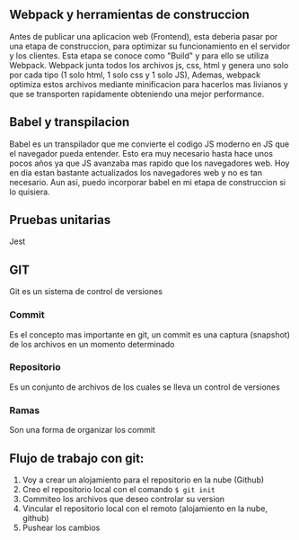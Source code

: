 ## Webpack y herramientas de construccion

Antes de publicar una aplicacion web (Frontend), esta deberia pasar por una etapa de construccion,
para optimizar su funcionamiento en el servidor y los clientes.
Esta etapa se conoce como "Build" y para ello se utiliza Webpack.
Webpack junta todos los archivos js, css, html y genera uno solo por cada tipo (1 solo html, 1 solo css y 1 solo JS),
Ademas, webpack optimiza estos archivos mediante minificacion para hacerlos mas livianos y que se transporten rapidamente
obteniendo una mejor performance.

## Babel y transpilacion

Babel es un transpilador que me convierte el codigo JS moderno en JS que el navegador pueda entender. Esto era muy necesario hasta hace unos pocos años ya que JS avanzaba mas rapido que los navegadores web. Hoy en dia estan bastante actualizados los navegadores web y no es tan necesario. Aun asi, puedo incorporar babel en mi etapa de construccion si lo quisiera.

## Pruebas unitarias

Jest

## GIT

Git es un sistema de control de versiones

### Commit

Es el concepto mas importante en git, un commit es una captura (snapshot) de los archivos en un momento determinado

### Repositorio

Es un conjunto de archivos de los cuales se lleva un control de versiones

### Ramas

Son una forma de organizar los commit

## Flujo de trabajo con git:

1) Voy a crear un alojamiento para el repositorio en la nube (Github)
2) Creo el repositorio local con el comando `$ git init`
3) Commiteo los archivos que deseo controlar su version
4) Vincular el repositorio local con el remoto (alojamiento en la nube, github)
5) Pushear los cambios
